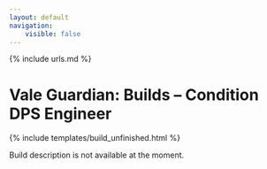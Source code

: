 ```yaml
---
layout: default
navigation:
    visible: false
---
```

{% include urls.md %}

# Vale Guardian: Builds &ndash; Condition DPS Engineer
{% include templates/build_unfinished.html %}

Build description is not available at the moment.
